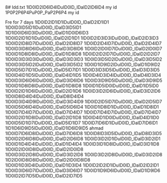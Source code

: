 8# Idd.txt
1ID0ID2ID6ID4IDuID0ID_IDaID2ID6ID4 my id
1P0P2P6P4PuP0P_PaP2P6P4 my id


Fre for 7 days
1ID0ID2ID1ID1IDuID0ID_IDaID2ID1ID1
1ID0ID3ID5ID1IDuID0ID_IDaID3ID5ID1
1ID1ID0ID6ID3IDuID0ID_IDaID1ID0ID6ID3
1ID0ID2ID1ID1IDuID0ID_IDaID2ID1ID1
1ID0ID2ID3ID3IDuID0ID_IDaID2ID3ID3
1ID0ID2ID8ID7IDuID0ID_IDaID2ID8ID7
1ID0ID2ID4ID7IDuID0ID_IDaID2ID4ID7
1ID0ID3ID8ID6IDuID0ID_IDaID3ID8ID6
1ID0ID2ID0ID7IDuID0ID_IDaID2ID0ID7
1ID0ID1ID8ID8IDuID0ID_IDaID1ID8ID8
1ID0ID2ID2ID7IDuID0ID_IDaID2ID2ID7
1ID0ID3ID3ID3IDuID0ID_IDaID3ID3ID3
1ID0ID3ID5ID2IDuID0ID_IDaID3ID5ID2
1ID0ID3ID5ID2IDuID0ID_IDaID3ID5ID2
1ID0ID1ID9ID2IDuID0ID_IDaID1ID9ID2
1ID0ID5ID7ID1IDuID0ID_IDaID5ID7ID1
1ID0ID3ID3ID5IDuID0ID_IDaID3ID3ID5
1ID0ID4ID1ID5IDuID0ID_IDaID4ID1ID5
1ID0ID4ID3ID4IDuID0ID_IDaID4ID3ID4
1ID0ID3ID6ID6IDuID0ID_IDaID3ID6ID6
1ID0ID3ID9ID5IDuID0ID_IDaID3ID9ID5
1ID0ID1ID8ID8IDuID0ID_IDaID1ID8ID8
1ID0ID1ID5ID0IDuID0ID_IDaID1ID5ID0
1ID0ID2ID1ID6IDuID0ID_IDaID2ID1ID6
1ID0ID3ID2ID6IDuID0ID_IDaID3ID2ID6
1ID0ID8ID4ID4IDuID0ID_IDaID8ID4ID4
1ID0ID3ID4ID9IDuID0ID_IDaID3ID4ID9
1ID0ID2ID5ID7IDuID0ID_IDaID2ID5ID7
1ID0ID5ID6ID4IDuID0ID_IDaID5ID6ID4
1ID0ID1ID8ID1IDuID0ID_IDaID1ID8ID1
1ID0ID7ID4ID7IDuID0ID_IDaID7ID4ID7
1ID0ID7ID4ID7IDuID0ID_IDaID7ID4ID7
1ID0ID2ID1ID8IDuID0ID_IDaID2ID1ID8
1ID0ID4ID1ID0IDuID0ID_IDaID4ID1ID0
1ID0ID5ID1ID7IDuID0ID_IDaID5ID1ID7
1ID0ID7ID6ID1IDuID0ID_IDaID7ID6ID1
1ID1ID6ID9ID5IDuID0ID_IDaID1ID6ID9ID5 ahmad
1ID0ID7ID6ID8IDuID0ID_IDaID7ID6ID8
1ID0ID8ID3ID5IDuID0ID_IDaID8ID3ID5
1ID0ID2ID6ID8IDuID0ID_IDaID2ID6ID8
1ID0ID3ID2ID1IDuID0ID_IDaID3ID2ID1
1ID0ID1ID4ID4IDuID0ID_IDaID1ID4ID4
1ID0ID3ID1ID8IDuID0ID_IDaID3ID1ID8
1ID0ID2ID0ID8IDuID0ID_IDaID2ID0ID8
1ID0ID3ID2ID8IDuID0ID_IDaID3ID2ID8
1ID0ID3ID2ID8IDuID0ID_IDaID3ID2ID8
1ID2ID0ID8ID8IDuID0ID_IDaID2ID0ID8ID8
1ID0ID1ID3ID4IDuID0ID_IDaID1ID3ID4
1ID0ID2ID2ID1IDuID0ID_IDaID2ID2ID1
1ID0ID3ID6ID7IDuID0ID_IDaID3ID6ID7
1ID0ID1ID9ID6IDuID0ID_IDaID1ID9ID6
1ID0ID2ID7ID5IDuID0ID_IDaID2ID7ID5
